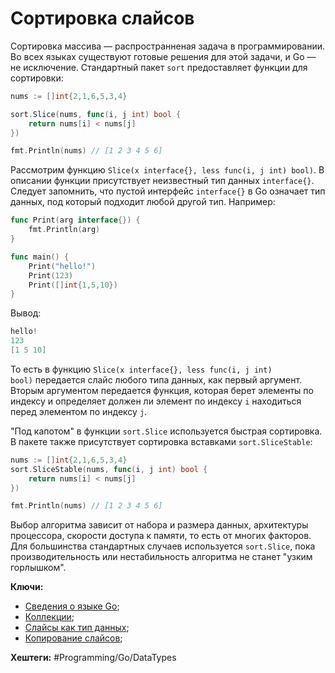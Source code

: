 
# Сортировка слайсов

Сортировка массива — распространненая задача в программировании. Во всех языках существуют готовые решения для этой задачи, и Go — не исключение. Стандартный пакет `sort` предоставляет функции для сортировки:

```go
nums := []int{2,1,6,5,3,4}

sort.Slice(nums, func(i, j int) bool {
	return nums[i] < nums[j]
})

fmt.Println(nums) // [1 2 3 4 5 6]
```

Рассмотрим функцию `Slice(x interface{}, less func(i, j int) bool)`. В описании функции присутствует неизвестный тип данных `interface{}`. Следует запомнить, что пустой интерфейс `interface{}` в Go означает тип данных, под который подходит любой другой тип. Например:

```go
func Print(arg interface{}) {
	fmt.Println(arg)
}

func main() {
	Print("hello!")
	Print(123)
	Print([]int{1,5,10})
}
```

Вывод:

```go
hello!
123
[1 5 10]
```

То есть в функцию `Slice(x interface{}, less func(i, j int) bool)` передается слайс любого типа данных, как первый аргумент. Вторым аргументом передается функция, которая берет элементы по индексу и определяет должен ли элемент по индексу `i` находиться перед элементом по индексу `j`.

"Под капотом" в функции `sort.Slice` используется быстрая сортировка. В пакете также присутствует сортировка вставками `sort.SliceStable`:

```go
nums := []int{2,1,6,5,3,4}
sort.SliceStable(nums, func(i, j int) bool {
	return nums[i] < nums[j]
})

fmt.Println(nums) // [1 2 3 4 5 6]
```

Выбор алгоритма зависит от набора и размера данных, архитектуры процессора, скорости доступа к памяти, то есть от многих факторов. Для большинства стандартных случаев используется `sort.Slice`, пока производительность или нестабильность алгоритма не станет "узким горлышком".

**Ключи:**
- [Сведения о языке Go](GO);
- [Коллекции](Go-collection-types);
- [Слайсы как тип данных](Go-slice-type);
- [Копирование слайсов](Go-slice-copy);

**Хештеги:** #Programming/Go/DataTypes